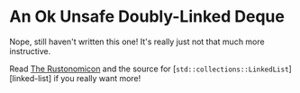 # An Ok Unsafe Doubly-Linked Deque

Nope, still haven't written this one! It's really just not that much more instructive.

Read [The Rustonomicon][] and the source for [`std::collections::LinkedList`][linked-list] if you
really want more!



[The Rustonomicon]: https://doc.rust-lang.org/nightly/nomicon/
[linked_list]: https://github.com/rust-lang/rust/blob/master/src/liballoc/collections/linked_list.rs
